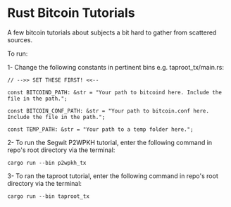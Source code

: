 # Rust Bitcoin Tutorials

A few bitcoin tutorials about subjects a bit hard to gather from scattered sources.

To run:

 1- Change the following constants in pertinent bins e.g. taproot_tx/main.rs:

    // -->> SET THESE FIRST! <<--

    const BITCOIND_PATH: &str = "Your path to bitcoind here. Include the file in the path.";

    const BITCOIN_CONF_PATH: &str = "Your path to bitcoin.conf here. Include the file in the path.";

    const TEMP_PATH: &str = "Your path to a temp folder here.";

 2- To run the Segwit P2WPKH tutorial, enter the following command in repo's root directory via the terminal:
 ```
 cargo run --bin p2wpkh_tx
 ```
 3- To ran the taproot tutorial, enter the following command in repo's root directory via the terminal:
 ```
 cargo run --bin taproot_tx
 ```
